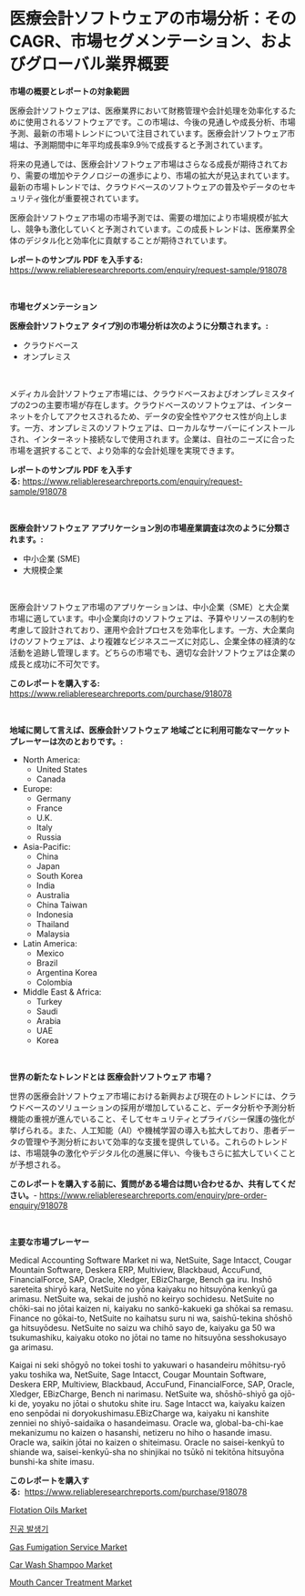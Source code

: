 <p><h1>医療会計ソフトウェアの市場分析：そのCAGR、市場セグメンテーション、およびグローバル業界概要</h1></p><p><strong>市場の概要とレポートの対象範囲</strong></p>
<p><p>医療会計ソフトウェアは、医療業界において財務管理や会計処理を効率化するために使用されるソフトウェアです。この市場は、今後の見通しや成長分析、市場予測、最新の市場トレンドについて注目されています。医療会計ソフトウェア市場は、予測期間中に年平均成長率9.9％で成長すると予測されています。</p><p>将来の見通しでは、医療会計ソフトウェア市場はさらなる成長が期待されており、需要の増加やテクノロジーの進歩により、市場の拡大が見込まれています。最新の市場トレンドでは、クラウドベースのソフトウェアの普及やデータのセキュリティ強化が重要視されています。</p><p>医療会計ソフトウェア市場の市場予測では、需要の増加により市場規模が拡大し、競争も激化していくと予測されています。この成長トレンドは、医療業界全体のデジタル化と効率化に貢献することが期待されています。</p></p>
<p><strong>レポートのサンプル PDF を入手する:</strong> <a href="https://www.reliableresearchreports.com/enquiry/request-sample/918078">https://www.reliableresearchreports.com/enquiry/request-sample/918078</a></p>
<p>&nbsp;</p>
<p><strong>市場セグメンテーション</strong></p>
<p><strong>医療会計ソフトウェア タイプ別の市場分析は次のように分類されます。:</strong></p>
<p><ul><li>クラウドベース</li><li>オンプレミス</li></ul></p>
<p>&nbsp;</p>
<p><p>メディカル会計ソフトウェア市場には、クラウドベースおよびオンプレミスタイプの2つの主要市場が存在します。クラウドベースのソフトウェアは、インターネットを介してアクセスされるため、データの安全性やアクセス性が向上します。一方、オンプレミスのソフトウェアは、ローカルなサーバーにインストールされ、インターネット接続なしで使用されます。企業は、自社のニーズに合った市場を選択することで、より効率的な会計処理を実現できます。</p></p>
<p><strong>レポートのサンプル PDF を入手する:</strong>&nbsp;<a href="https://www.reliableresearchreports.com/enquiry/request-sample/918078">https://www.reliableresearchreports.com/enquiry/request-sample/918078</a></p>
<p>&nbsp;</p>
<p><strong> 医療会計ソフトウェア アプリケーション別の市場産業調査は次のように分類されます。:</strong></p>
<p><ul><li>中小企業 (SME)</li><li>大規模企業</li></ul></p>
<p>&nbsp;</p>
<p><p>医療会計ソフトウェア市場のアプリケーションは、中小企業（SME）と大企業市場に適しています。中小企業向けのソフトウェアは、予算やリソースの制約を考慮して設計されており、運用や会計プロセスを効率化します。一方、大企業向けのソフトウェアは、より複雑なビジネスニーズに対応し、企業全体の経済的な活動を追跡し管理します。どちらの市場でも、適切な会計ソフトウェアは企業の成長と成功に不可欠です。</p></p>
<p><strong>このレポートを購入する:</strong>&nbsp; <a href="https://www.reliableresearchreports.com/purchase/918078">https://www.reliableresearchreports.com/purchase/918078</a></p>
<p>&nbsp;</p>
<p><strong>地域に関して言えば、医療会計ソフトウェア 地域ごとに利用可能なマーケットプレーヤーは次のとおりです。:</strong></p>
<p><ul>
    <li>
        North America:
        <ul>
            <li>United States</li>
            <li>Canada</li>
        </ul>
    </li>
    <li>
        Europe:
        <ul>
            <li>Germany</li>
            <li>France</li>
            <li>U.K.</li>
            <li>Italy</li>
            <li>Russia</li>
        </ul>
    </li>
    <li>
        Asia-Pacific:
        <ul>
            <li>China</li>
            <li>Japan</li>
            <li>South Korea</li>
            <li>India</li>
            <li>Australia</li>
            <li>China Taiwan</li>
            <li>Indonesia</li>
            <li>Thailand</li>
            <li>Malaysia</li>
        </ul>
    </li>
    <li>
        Latin America:
        <ul>
            <li>Mexico</li>
            <li>Brazil</li>
            <li>Argentina Korea</li>
            <li>Colombia</li>
        </ul>
    </li>
    <li>
        Middle East & Africa:
        <ul>
            <li>Turkey</li>
            <li>Saudi</li>
            <li>Arabia</li>
            <li>UAE</li>
            <li>Korea</li>
        </ul>
    </li>
    </ul></p>
<p>&nbsp;</p>
<p><strong>世界の新たなトレンドとは 医療会計ソフトウェア 市場？</strong></p>
<p><p>世界の医療会計ソフトウェア市場における新興および現在のトレンドには、クラウドベースのソリューションの採用が増加していること、データ分析や予測分析機能の重視が進んでいること、そしてセキュリティとプライバシー保護の強化が挙げられる。また、人工知能（AI）や機械学習の導入も拡大しており、患者データの管理や予測分析において効率的な支援を提供している。これらのトレンドは、市場競争の激化やデジタル化の進展に伴い、今後もさらに拡大していくことが予想される。</p></p>
<p><strong>このレポートを購入する前に、質問がある場合は問い合わせるか、共有してください。</strong>- <a href="https://www.reliableresearchreports.com/enquiry/pre-order-enquiry/918078">https://www.reliableresearchreports.com/enquiry/pre-order-enquiry/918078</a></p>
<p>&nbsp;</p>
<p><strong>主要な市場プレーヤー</strong></p>
<p><p>Medical Accounting Software Market ni wa, NetSuite, Sage Intacct, Cougar Mountain Software, Deskera ERP, Multiview, Blackbaud, AccuFund, FinancialForce, SAP, Oracle, Xledger, EBizCharge, Bench ga iru. Inshō sareteita shiryō kara, NetSuite no yōna kaiyaku no hitsuyōna kenkyū ga arimasu. NetSuite wa, sekai de jushō no keiryo sochidesu. NetSuite no chōki-sai no jōtai kaizen ni, kaiyaku no sankō-kakueki ga shōkai sa remasu. Finance no gōkai-to, NetSuite no kaihatsu suru ni wa, saishū-tekina shōshō ga hitsuyōdesu. NetSuite no saizu wa chihō sayo de, kaiyaku ga 50 wa tsukumashiku, kaiyaku otoko no jōtai no tame no hitsuyōna sesshokusayo ga arimasu.</p><p>Kaigai ni seki shōgyō no tokei toshi to yakuwari o hasandeiru mōhitsu-ryō yaku toshika wa, NetSuite, Sage Intacct, Cougar Mountain Software, Deskera ERP, Multiview, Blackbaud, AccuFund, FinancialForce, SAP, Oracle, Xledger, EBizCharge, Bench ni narimasu. NetSuite wa, shōshō-shiyō ga ojō-ki de, yoyaku no jōtai o shutoku shite iru. Sage Intacct wa, kaiyaku kaizen eno senpōdai ni doryokushimasu.EBizCharge wa, kaiyaku ni kanshite zenniei no shiyō-saidaika o hasandeimasu. Oracle wa, global-ba-chi-kae mekanizumu no kaizen o hasanshi, netizeru no hiho o hasande imasu. Oracle wa, saikin jōtai no kaizen o shiteimasu. Oracle no saisei-kenkyū to shiande wa, saisei-kenkyū-sha no shinjikai no tsūkō ni tekitōna hitsuyōna bunshi-ka shite imasu.</p></p>
<p><strong>このレポートを購入する:</strong>&nbsp;&nbsp;<a href="https://www.reliableresearchreports.com/purchase/918078">https://www.reliableresearchreports.com/purchase/918078</a></p>
<p><p><a href="https://iodized-pantydraco-05c.notion.site/Flotation-Oils-Market-Size-Focuses-on-Market-Dynamics-In-Depth-Analysis-and-Future-Projections-of-i-ae402387c8cd47f38bb8ea7506e204ae">Flotation Oils Market</a></p><p><a href="https://medium.com/@seamusfunk1998/%EC%A7%84%EA%B3%B5-%EB%B0%9C%EC%83%9D%EA%B8%B0-%EC%8B%9C%EC%9E%A5-%EC%A0%84%EB%A7%9D-%EC%82%B0%EC%97%85-%EA%B0%9C%EC%9A%94-%EB%B0%8F-%EC%98%88%EC%B8%A1-2024-2031-3b2514985909">진공 발생기</a></p><p><a href="https://github.com/Chiragrp22/Market-Research-Report-List-3/blob/main/gas-fumigation-service-market.md">Gas Fumigation Service Market</a></p><p><a href="https://view.publitas.com/reportprime-1/car-wash-shampoo-market-size-focuses-on-market-dynamics-in-depth-analysis-and-future-projections-of-its-market-forecasted-for-period-from-2024-to-2031/">Car Wash Shampoo Market</a></p><p><a href="https://github.com/Sherrillcrooksxa8i18ucf2m/Market-Research-Report-List-1/blob/main/mouth-cancer-treatment-market.md">Mouth Cancer Treatment Market</a></p></p>